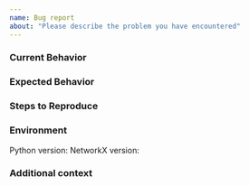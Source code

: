 ```yaml
---
name: Bug report
about: "Please describe the problem you have encountered"
---
```


<!-- If you have a general question about NetworkX, please use the discussions tab to create a new discussion -->

<!--- Provide a general summary of the issue in the Title above -->

### Current Behavior

<!--- Tell us what happens instead of the expected behavior -->

### Expected Behavior

<!--- Tell us what should happen -->

### Steps to Reproduce

<!--- Provide a minimal example that reproduces the bug -->

### Environment

<!--- Please provide details about your local environment -->

Python version:
NetworkX version:

### Additional context

<!--- Add any other context about the problem here, screenshots, etc. -->
